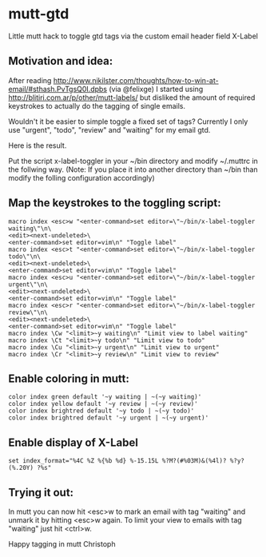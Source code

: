 mutt-gtd
========

Little mutt hack to toggle gtd tags via the custom email header field X-Label 

Motivation and idea:
--------------------

After reading http://www.nikilster.com/thoughts/how-to-win-at-email/#sthash.PvTgsQ0I.dpbs (via @felixge) I started using http://blitiri.com.ar/p/other/mutt-labels/ but disliked the amount of required keystrokes to actually do the tagging of single emails.

Wouldn't it be easier to simple toggle a fixed set of tags? Currently I only use "urgent", "todo", "review" and "waiting" for my email gtd.

Here is the result.

Put the script x-label-toggler in your ~/bin directory and modify ~/.muttrc in the follwing way. (Note: If you place it into another directory than ~/bin than modify the folling configuration accordingly)

Map the keystrokes to the toggling script:
------------------------------------------

```
macro index <esc>w "<enter-command>set editor=\"~/bin/x-label-toggler waiting\"\n\
<edit><next-undeleted>\
<enter-command>set editor=vim\n" "Toggle label"
macro index <esc>t "<enter-command>set editor=\"~/bin/x-label-toggler todo\"\n\
<edit><next-undeleted>\
<enter-command>set editor=vim\n" "Toggle label"
macro index <esc>u "<enter-command>set editor=\"~/bin/x-label-toggler urgent\"\n\
<edit><next-undeleted>\
<enter-command>set editor=vim\n" "Toggle label"
macro index <esc>r "<enter-command>set editor=\"~/bin/x-label-toggler review\"\n\
<edit><next-undeleted>\
<enter-command>set editor=vim\n" "Toggle label"
macro index \Cw "<limit>~y waiting\n" "Limit view to label waiting"
macro index \Ct "<limit>~y todo\n" "Limit view to todo"
macro index \Cu "<limit>~y urgent\n" "Limit view to urgent"
macro index \Cr "<limit>~y review\n" "Limit view to review"
```

Enable coloring in mutt:
------------------------

```
color index green default '~y waiting | ~(~y waiting)'
color index yellow default '~y review | ~(~y review)'
color index brightred default '~y todo | ~(~y todo)'
color index brightred default '~y urgent | ~(~y urgent)'
```

Enable display of X-Label
-------------------------

```
set index_format="%4C %Z %{%b %d} %-15.15L %?M?(#%03M)&(%4l)? %?y?(%.20Y) ?%s"
```

Trying it out:
--------------

In mutt you can now hit \<esc\>w to mark an email with tag "waiting" and unmark it by hitting \<esc\>w again. To limit your view to emails with tag "waiting" just hit \<ctrl\>w.

Happy tagging in mutt
Christoph

